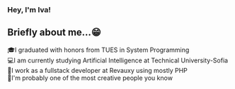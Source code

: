 ### Hey, I'm Iva!
## Briefly about me...😁

🎓I graduated with honors from TUES in System Programming<br/>
💻I am currently studying Artificial Intelligence at Technical University-Sofia<br/>
🏢I work as a fullstack developer at Revauxy using mostly PHP<br/>
🎨I'm probably one of the most creative people you know <br/>
